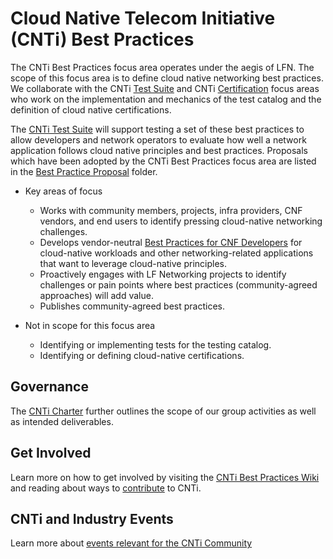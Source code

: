 # Cloud Native Telecom Initiative (CNTi) Best Practices

The CNTi Best Practices focus area operates under the aegis of LFN. The scope of this focus area is to define cloud native networking best practices. We collaborate with the CNTi [Test Suite](https://lf-networking.atlassian.net/wiki/x/bgDGBw) and CNTi [Certification](https://lf-networking.atlassian.net/wiki/x/yQDGBw) focus areas who work on the implementation and mechanics of the test catalog and the definition of cloud native certifications. 

The [CNTi Test Suite](https://github.com/lfn-cnti/testsuite) will support testing a set of these best practices to allow developers and network operators to evaluate how well a network application follows cloud native principles and best practices. Proposals which have been adopted by the CNTi Best Practices focus area are listed in the [Best Practice Proposal](doc/cbpps/) folder.

- Key areas of focus
  - Works with community members, projects, infra providers, CNF vendors, and end users to identify pressing cloud-native networking challenges.
  - Develops vendor-neutral [Best Practices for CNF Developers](doc/best_cnf_dev.md) for cloud-native workloads and other networking-related applications that want to leverage cloud-native principles.
  - Proactively engages with LF Networking projects to identify challenges or pain points where best practices (community-agreed approaches) will add value.
  - Publishes community-agreed best practices.


- Not in scope for this focus area
  - Identifying or implementing tests for the testing catalog.
  - Identifying or defining cloud-native certifications.

## Governance

The [CNTi Charter](https://github.com/lfn-cnti/cnti/blob/c93c0172376ac5ccb1e50f3f82132d1478ee2ef2/CNTi%20Technical%20Charter%205-31-2024.pdf) further outlines the scope of our group activities as well as intended deliverables.

## Get Involved

Learn more on how to get involved by visiting the [CNTi Best Practices Wiki](https://lf-networking.atlassian.net/wiki/x/PgDGBw) and reading about ways to [contribute](https://github.com/lfn-cnti/cnti/blob/main/CONTRIBUTING.md) to CNTi.

## CNTi and Industry Events

Learn more about [events relevant for the CNTi Community](https://lf-networking.atlassian.net/wiki/x/yQHGBw)
